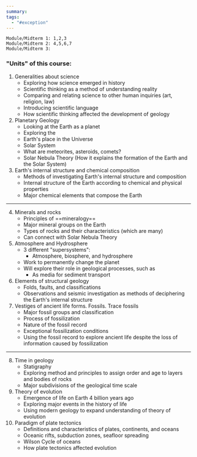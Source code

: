 ```yaml
---
summary: 
tags:
  - "#exception"
---
```

```
Module/Midterm 1: 1,2,3
Module/Midterm 2: 4,5,6,7
Module/Midterm 3: 
```
### "Units" of this course:
1. Generalities about science
	- Exploring how science emerged in history
	- Scientific thinking as a method of understanding reality
	- Comparing and relating science to other human inquiries (art, religion, law)
	- Introducing scientific language
	- How scientific thinking affected the development of geology
2. Planetary Geology
	- Looking at the Earth as a planet
	- Exploring the 
	- Earth's place in the Universe
	- Solar System
	- What are meteorites, asteroids, comets?
	- Solar Nebula Theory (How it explains the formation of the Earth and the Solar System)
 3. Earth's internal structure and chemical composition
	- Methods of investigating Earth's internal structure and composition
	- Internal structure of the Earth according to chemical and physical properties
	- Major chemical elements that compose the Earth
---
4. Minerals and rocks
	- Principles of ==mineralogy==
	- Major mineral groups on the Earth
	- Types of rocks and their characteristics (which are many)
	- Can connect with Solar Nebula Theory
5. Atmosphere and Hydrosphere
	- 3 different "supersystems":
		- Atmosphere, biosphere, and hydrosphere
	- Work to permanently change the planet
	- Will explore their role in geological processes, such as
		- As media for sediment transport
6. Elements of structural geology
	- Folds, faults, and classifications
	- Observations and seismic investigation as methods of deciphering the Earth's internal structure
7. Vestiges of ancient life forms. Fossils. Trace fossils
	- Major fossil groups and classification
	- Process of fossilization
	- Nature of the fossil record
	- Exceptional fossilization conditions
	- Using the fossil record to explore ancient life despite the loss of information caused by fossilization
---
8. Time in geology
	- Statigraphy
	- Exploring method and principles to assign order and age to layers and bodies of rocks
	- Major subdivisions of the geological time scale
9. Theory of evolution
	- Emergence of life on Earth 4 billion years ago
	- Exploring major events in the history of life
	- Using modern geology to expand understanding of theory of evolution
10. Paradigm of plate tectonics
	- Definitions and characteristics of plates, continents, and oceans
	- Oceanic rifts, subduction zones, seafloor spreading
	- Wilson Cycle of oceans
	- How plate tectonics affected evolution